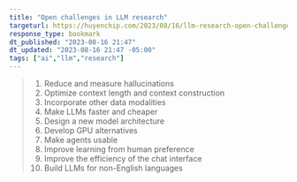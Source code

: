 ```yaml
---
title: "Open challenges in LLM research"
targeturl: https://huyenchip.com/2023/08/16/llm-research-open-challenges.html
response_type: bookmark
dt_published: "2023-08-16 21:47"
dt_updated: "2023-08-16 21:47 -05:00"
tags: ["ai","llm","research"]
---
```



> 1. Reduce and measure hallucinations
> 2. Optimize context length and context construction
> 3. Incorporate other data modalities
> 4. Make LLMs faster and cheaper
> 5. Design a new model architecture
> 6. Develop GPU alternatives
> 7. Make agents usable
> 8. Improve learning from human preference
> 9. Improve the efficiency of the chat interface
> 10. Build LLMs for non-English languages